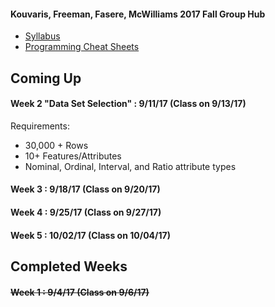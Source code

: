 #### Kouvaris, Freeman, Fasere, McWilliams 2017 Fall Group Hub

* [Syllabus](https://github.com/htpeter/pdti_DataMining/blob/master/Course%20Materials/Syllabus.pdf)
* [Programming Cheat Sheets]()

## Coming Up

#### Week 2 "Data Set Selection" : 9/11/17 (Class on 9/13/17)

Requirements:
* 30,000 + Rows
* 10+ Features/Attributes
* Nominal, Ordinal, Interval, and Ratio attribute types

#### Week 3 : 9/18/17 (Class on 9/20/17)

#### Week 4 : 9/25/17 (Class on 9/27/17)

#### Week 5 : 10/02/17 (Class on 10/04/17)


## Completed Weeks

#### ~~Week 1 : 9/4/17 (Class on 9/6/17)~~
